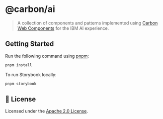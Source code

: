 # @carbon/ai

> A collection of components and patterns implemented using
> [Carbon Web Components](https://carbondesignsystem.com/developing/frameworks/web-components) for the IBM AI experience.

## Getting Started

Run the following command using [pnpm](https://pnpm.io/):

```bash
pnpm install
```

To run Storybook locally:

```bash
pnpm storybook
```

## 📝 License

Licensed under the
[Apache 2.0 License](https://github.com/carbon-design-system/carbon-for-ai/blob/main/LICENSE).
